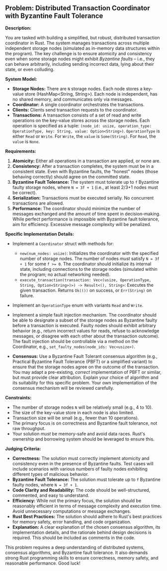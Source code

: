 ## Problem: Distributed Transaction Coordinator with Byzantine Fault Tolerance

**Description:**

You are tasked with building a simplified, but robust, distributed transaction coordinator in Rust. The system manages transactions across multiple independent storage nodes (simulated as in-memory data structures within the program).  The key challenge is to ensure atomicity and consistency even when some storage nodes might exhibit *Byzantine faults* – i.e., they can behave arbitrarily, including sending incorrect data, lying about their state, or even colluding.

**System Model:**

*   **Storage Nodes:** There are `N` storage nodes. Each node stores a key-value store (HashMap<String, String>). Each node is independent, has no shared memory, and communicates only via messages.
*   **Coordinator:** A single coordinator orchestrates the transactions.
*   **Clients:** Clients send transaction requests to the coordinator.
*   **Transactions:**  A transaction consists of a set of read and write operations on the key-value stores across the storage nodes.  Each operation is specified as a tuple: `(node_id: usize, operation_type: OperationType, key: String, value: Option<String>)`.  `OperationType` is either `Read` or `Write`.  For `Write`, the `value` is `Some(String)`. For `Read`, the `value` is `None`.

**Requirements:**

1.  **Atomicity:** Either all operations in a transaction are applied, or none are.
2.  **Consistency:** After a transaction completes, the system must be in a consistent state.  Even with Byzantine faults, the "honest" nodes (those behaving correctly) should agree on the committed state.
3.  **Byzantine Fault Tolerance:** The system must tolerate up to `f` Byzantine faulty storage nodes, where `N = 3f + 1` (i.e., at least 2/3+1 nodes must be correct).
4.  **Serialization:** Transactions must be executed serially.  No concurrent transactions are allowed.
5.  **Performance:** The coordinator should minimize the number of messages exchanged and the amount of time spent in decision-making.  While perfect performance is impossible with Byzantine fault tolerance, aim for efficiency.  Excessive message complexity will be penalized.

**Specific Implementation Details:**

*   Implement a `Coordinator` struct with methods for:
    *   `new(num_nodes: usize)`: Initializes the coordinator with the specified number of storage nodes.  The number of nodes *must* satisfy `N = 3f + 1` for some `f >= 0`. The coordinator should initialize its internal state, including connections to the storage nodes (simulated within the program; no actual networking needed).
    *   `execute_transaction(transaction: Vec<(usize, OperationType, String, Option<String>)>) -> Result<(), String>`: Executes the given transaction.  Returns `Ok(())` on success, or `Err(String)` on failure.

*   Implement an `OperationType` enum with variants `Read` and `Write`.

*   Implement a simple fault injection mechanism.  The coordinator should be able to designate a subset of the storage nodes as Byzantine faulty before a transaction is executed.  Faulty nodes should exhibit arbitrary behavior (e.g., return incorrect values for reads, refuse to acknowledge messages, or disagree with each other about the transaction outcome).  The fault injection should be controllable via a method on the Coordinator, e.g., `set_faulty_nodes(node_ids: Vec<usize>)`.

*   **Consensus:** Use a Byzantine Fault Tolerant consensus algorithm (e.g., Practical Byzantine Fault Tolerance (PBFT) or a simplified variant) to ensure that the storage nodes agree on the outcome of the transaction.  You may adapt a pre-existing, *correct* implementation of PBFT or similar, but must provide clear attribution.  Explain your choice of algorithm and its suitability for this specific problem.  Your own implementation of the consensus mechanism will be reviewed carefully.

**Constraints:**

*   The number of storage nodes `N` will be relatively small (e.g., 4 to 10).
*   The size of the key-value store in each node is also limited.
*   Transaction size will be small (e.g., fewer than 10 operations).
*   The primary focus is on correctness and Byzantine fault tolerance, not raw throughput.
*   Your solution *must* be memory-safe and avoid data races.  Rust's ownership and borrowing system should be leveraged to ensure this.

**Judging Criteria:**

*   **Correctness:**  The solution must correctly implement atomicity and consistency even in the presence of Byzantine faults.  Test cases will include scenarios with various numbers of faulty nodes exhibiting different types of malicious behavior.
*   **Byzantine Fault Tolerance:** The solution must tolerate up to `f` Byzantine faulty nodes, where `N = 3f + 1`.
*   **Code Clarity and Readability:** The code should be well-structured, commented, and easy to understand.
*   **Efficiency:** While not the primary focus, the solution should be reasonably efficient in terms of message complexity and execution time.  Avoid unnecessary computations or message exchanges.
*   **Rust Best Practices:**  The solution should adhere to Rust's best practices for memory safety, error handling, and code organization.
*   **Explanation:**  A clear explanation of the chosen consensus algorithm, its implementation details, and the rationale behind design decisions is required.  This should be included as comments in the code.

This problem requires a deep understanding of distributed systems, consensus algorithms, and Byzantine fault tolerance. It also demands strong Rust programming skills to ensure correctness, memory safety, and reasonable performance. Good luck!
